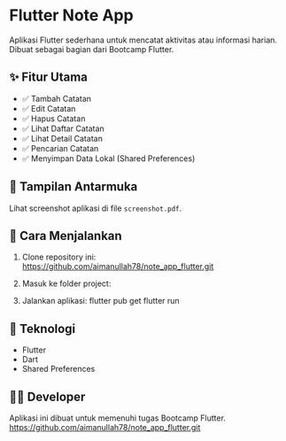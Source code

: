 # Flutter Note App

Aplikasi Flutter sederhana untuk mencatat aktivitas atau informasi harian. Dibuat sebagai bagian dari Bootcamp Flutter.

## ✨ Fitur Utama

- ✅ Tambah Catatan
- ✅ Edit Catatan
- ✅ Hapus Catatan
- ✅ Lihat Daftar Catatan
- ✅ Lihat Detail Catatan
- ✅ Pencarian Catatan
- ✅ Menyimpan Data Lokal (Shared Preferences)

## 📱 Tampilan Antarmuka
Lihat screenshot aplikasi di file `screenshot.pdf`.

## 🚀 Cara Menjalankan

1. Clone repository ini:
https://github.com/aimanullah78/note_app_flutter.git

2. Masuk ke folder project:
3. Jalankan aplikasi:
flutter pub get
flutter run



## 🧱 Teknologi
- Flutter
- Dart
- Shared Preferences

## 👨‍💻 Developer
Aplikasi ini dibuat untuk memenuhi tugas Bootcamp Flutter.
https://github.com/aimanullah78/note_app_flutter.git

